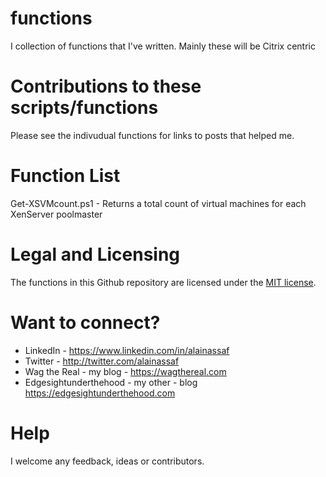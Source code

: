 # functions
I collection of functions that I've written. Mainly these will be Citrix centric

# Contributions to these scripts/functions
Please see the indivudual functions for links to posts that helped me.

# Function List
Get-XSVMcount.ps1 - Returns a total count of virtual machines for each XenServer poolmaster
  
# Legal and Licensing
The functions in this Github repository are licensed under the [MIT license].

[MIT license]: LICENSE

# Want to connect?
* LinkedIn - https://www.linkedin.com/in/alainassaf
* Twitter - http://twitter.com/alainassaf
* Wag the Real - my blog - https://wagthereal.com
* Edgesightunderthehood - my other - blog https://edgesightunderthehood.com

# Help
I welcome any feedback, ideas or contributors.
